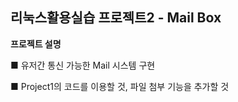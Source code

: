 ## 리눅스활용실습 프로젝트2 - Mail Box

**프로젝트 설명**

■ 유저간 통신 가능한 Mail 시스템 구현

■ Project1의 코드를 이용할 것, 파일 첨부 기능을 추가할 것
